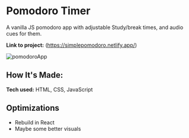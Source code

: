 # Pomodoro Timer
A vanilla JS pomodoro app with adjustable Study/break times, and audio cues for them.

**Link to project:** (https://simplepomodoro.netlify.app/)

![pomodoroApp](https://user-images.githubusercontent.com/69222416/169705869-9884fbe2-a10b-4920-b1f9-59847d57103e.PNG)

## How It's Made:

**Tech used:** HTML, CSS, JavaScript
 
## Optimizations
- Rebuild in React
- Maybe some better visuals

